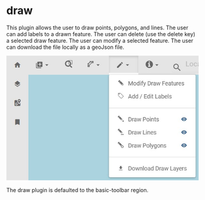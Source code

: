 # draw
This plugin allows the user to draw points, polygons, and lines. The user can add labels to a drawn feature. The user can delete (use the delete key) a selected draw feature. The user can modify a selected feature. The user can download the file locally as a geoJson file.

![](draw.jpg "The menu of availble options on the draw plugin")

The draw plugin is defaulted to the basic-toolbar region.
